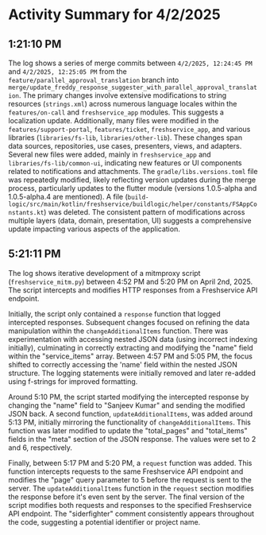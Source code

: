 # Activity Summary for 4/2/2025

## 1:21:10 PM
The log shows a series of merge commits between  `4/2/2025, 12:24:45 PM` and `4/2/2025, 12:25:05 PM` from the `feature/parallel_approval_translation` branch into `merge/update_freddy_response_suggester_with_parallel_approval_translation`.  The primary changes involve extensive modifications to string resources (`strings.xml`) across numerous language locales within the `features/on-call` and `freshservice_app` modules. This suggests a localization update.  Additionally, many files were modified in the  `features/support-portal`, `features/ticket`, `freshservice_app`, and various libraries (`libraries/fs-lib`, `libraries/other-lib`). These changes span data sources, repositories, use cases, presenters, views, and adapters. Several new files were added, mainly in `freshservice_app` and `libraries/fs-lib/common-ui`, indicating new features or UI components related to notifications and attachments.  The `gradle/libs.versions.toml` file was repeatedly modified, likely reflecting version updates during the merge process, particularly updates to the flutter module (versions 1.0.5-alpha and 1.0.5-alpha.4 are mentioned). A file (`build-logic/src/main/kotlin/freshservice/buildlogic/helper/constants/FSAppConstants.kt`) was deleted.  The consistent pattern of modifications across multiple layers (data, domain, presentation, UI) suggests a comprehensive update impacting various aspects of the application.


## 5:21:11 PM
The log shows iterative development of a mitmproxy script (`freshservice_mitm.py`) between 4:52 PM and 5:20 PM on April 2nd, 2025.  The script intercepts and modifies HTTP responses from a Freshservice API endpoint.

Initially, the script only contained a `response` function that logged intercepted responses.  Subsequent changes focused on refining the data manipulation within the `changeAdditionalItems` function.  There was experimentation with accessing nested JSON data (using incorrect indexing initially), culminating in correctly extracting and modifying the "name" field within the "service_items" array.  Between 4:57 PM and 5:05 PM, the focus shifted to correctly accessing the 'name' field within the nested JSON structure.  The logging statements were initially removed and later re-added using f-strings for improved formatting.

Around 5:10 PM, the script started modifying the intercepted response by changing the "name" field to "Sanjeev Kumar" and sending the modified JSON back.  A second function, `updateAdditionalItems`, was added around 5:13 PM, initially mirroring the functionality of `changeAdditionalItems`.  This function was later modified to update the "total_pages" and "total_items" fields in the "meta" section of the JSON response.  The values were set to 2 and 6, respectively.

Finally, between 5:17 PM and 5:20 PM, a `request` function was added.  This function intercepts requests to the same Freshservice API endpoint and modifies the "page" query parameter to 5 before the request is sent to the server.  The `updateAdditionalItems` function in the `request` section modifies the response before it's even sent by the server.  The final version of the script modifies both requests and responses to the specified Freshservice API endpoint.  The "siderfighter" comment consistently appears throughout the code, suggesting a potential identifier or project name.
